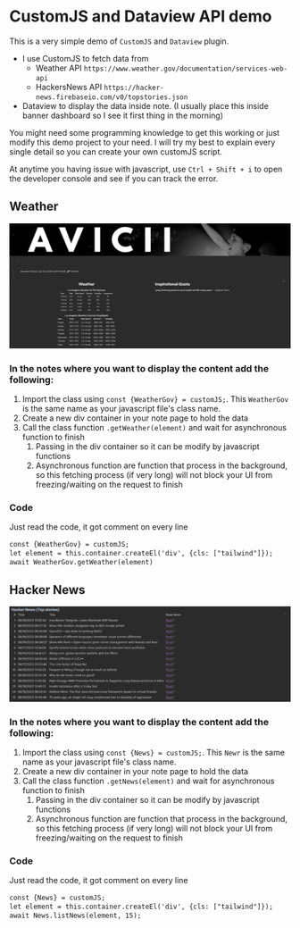 # CustomJS and Dataview API demo
This is a very simple demo of `CustomJS` and `Dataview` plugin. 
- I use CustomJS to fetch data from
	- Weather API `https://www.weather.gov/documentation/services-web-api` 
	- HackersNews API `https://hacker-news.firebaseio.com/v0/topstories.json`
- Dataview to display the data inside note. (I usually place this inside banner dashboard so I see it first thing in the morning)

You might need some programming knowledge to get this working or just modify this demo project to your need. 
I will try my best to explain every single detail so you can create your own customJS script.

At anytime you having issue with javascript, use `Ctrl + Shift + i` to open the developer console and see if you can track the error.
## Weather
![Alt text](./weather.png)
### In the notes where you want to display the content add the following:
1. Import the class using `const {WeatherGov} = customJS;`. This `WeatherGov` is the same name as your javascript file's class name.
2. Create a new div container in your note page to hold the data
3. Call the class function `.getWeather(element)` and wait for asynchronous function to finish
	1. Passing in the div container so it can be modify by javascript functions
	2. Asynchronous function are function that process in the background, so this fetching process (if very long) will not block your UI from freezing/waiting on the request to finish
### Code
Just read the code, it got comment on every line

```dataviewjs
const {WeatherGov} = customJS;
let element = this.container.createEl('div', {cls: ["tailwind"]});
await WeatherGov.getWeather(element)
```

## Hacker News
![Alt text](./hackernews.png)
### In the notes where you want to display the content add the following:
1. Import the class using `const {News} = customJS;`. This `Newr` is the same name as your javascript file's class name.
2. Create a new div container in your note page to hold the data
3. Call the class function `.getNews(element)` and wait for asynchronous function to finish
	1. Passing in the div container so it can be modify by javascript functions
	2. Asynchronous function are function that process in the background, so this fetching process (if very long) will not block your UI from freezing/waiting on the request to finish
### Code
Just read the code, it got comment on every line
```dataviewjs
const {News} = customJS;
let element = this.container.createEl('div', {cls: ["tailwind"]});
await News.listNews(element, 15);
```
